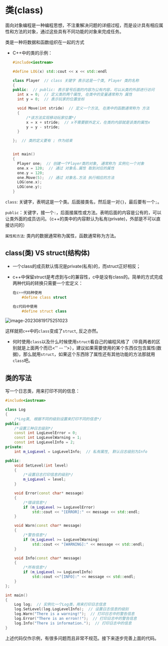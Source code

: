 # 类(class)

面向对象编程是一种编程思想，不注重解决问题的详细过程，而是设计具有相应属性和方法的对象，通过这些具有不同功能的对象来完成任务。

类是一种将数据和函数组织在一起的方式

- C++中的类的示例：

  ```c++
  #include<iostream>
  
  #define LOG(x) std::cout << x << std::endl
  
  class Player  // class 关键字 表示这是一个类, Player 类的名称
  {
  public:  // public: 表示冒号后面的内容为公有内容，可以从类的外部进行访问
  	int x = 0;  // 定义类的两个属性, 在类中的变量通常称为 属性
  	int y = 0;  // 表示玩家的位置坐标
  
  	void Move(int stride)  // 定义一个方法, 在类中的函数通常称为 方法
  	{
  		/*该方法实现移动玩家位置*/
  		x = x + stride;  // x不需要额外定义，在类的内部就是该类的属性x
  		y = y - stride;
  	}
  
  };  // 类的定义要有 ; 作为结束
  
  
  int main()
  { 
  	Player one;  // 创建一个Player类的对象, 通常称为 实例化一个对象
  	one.x = 120;  // 通过 对象名.属性 取到对应的属性
  	one.y = 120;
  	one.Move(5);  // 通过 对象名.方法 执行相应的方法
  	LOG(one.x);
  	LOG(one.y);
  }
  ```

`class`: 关键字，表明这是一个类。后面接类名，然后是一对`{}`，最后要有一个`;`。

`public`：关键字，接一个`:`，后面接属性或方法。表明后面的内容是公有的，可以让类外面的成员访问。（c++的类中的内容默认为私有(private)，外部是不可以直接访问的）

`属性和方法`: 类内的数据通常称为属性，函数通常称为方法。

## class(类) VS struct(结构体)

- 一个class的成员默认情况是private(私有)的，而struct正好相反；

- c++中保留struct是考虑到与c的兼容性，c中是没有class的。简单的方式完成两种代码的转换只需要一个宏定义：

  ```c++
  在c++代码种使用
      #define class struct
  
  在c代码中使用
      #define struct class
  ```

![image-20230819175251023](https://github.com/han-0111/CppLearning/assets/75550897/c3cbd4c4-e77e-48c2-a453-0e7a091380a9)

  这样就把`c++`中的`class`变成了`struct`, 反之亦然。

- 何时使用`class`以及什么时候使用`struct`看自己的编程风格了（毕竟两者的区别就是上面两个而已<'' -- ''>），建议如果需要使用的某个东西仅包含属性(数据)，那么就用`struct`，如果这个东西除了属性还有其他功能的方法那就用`class`吧。

## 类的写法

写一个日志类，用来打印不同的信息：

```c++
#include<iostream>

class Log
{
	/*Log类, 根据不同的级别设置来打印不同的信息*/
public:
	/*设置三种日志级别*/
	const int LogLevelError = 0;
	const int LogLevelWarning = 1;
	const int LogLevelInfo = 2;
private:
	int m_LogLevel = LogLevelInfo;  // 私有属性, 默认日志级别为Info

public:
	void SetLevel(int level)
	{
		/*设置日志打印信息的级别*/
		m_LogLevel = level;
	}

	void Error(const char* message)
	{
		/*错误信息*/
		if (m_LogLevel >= LogLevelError)
			std::cout << "[ERROR]:" << message << std::endl;
	}

	void Warn(const char* message)
	{
		/*警告信息*/
		if (m_LogLevel >= LogLevelWarning)
			std::cout << "[WARNING]:" << message << std::endl;
	}

	void Info(const char* message)
	{
		/*所有信息*/
		if (m_LogLevel >= LogLevelInfo)
			std::cout <<"[INFO]:" << message << std::endl;
	}
};

int main()
{
	Log log;  // 实例化一个Log类，用来打印日志信息
	log.SetLevel(log.LogLevelInfo);  // 设置日志信息的级别
	log.Warn("There is a warning!");  // 打印日志中的警告信息
	log.Error("There is an erron!!");  // 打印日志中的警告信息
	log.Info("There is information.");  // 打印日志中的信息
}
```



上述代码仅作示例，有很多问题而且非常不规范。接下来逐步完善上面的代码。
